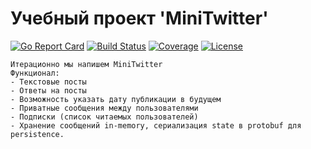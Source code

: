 # Учебный проект 'MiniTwitter'

[![Go Report Card][badge_report]][link_report]
[![Build Status][badge_build]][link_build]
[![Coverage][badge_coverage]][link_coverage]
[![License][badge_license]][link_license]

```text
Итерационно мы напишем MiniTwitter
Функционал:
- Текстовые посты
- Ответы на посты
- Возможность указать дату публикации в будущем
- Приватные сообщения между пользователями
- Подписки (список читаемых пользователей)
- Хранение сообщений in-memory, сериализация state в protobuf для persistence.
```

[badge_report]:https://goreportcard.com/badge/github.com/jetexe/twitting

[badge_build]:https://img.shields.io/github/workflow/status/jetexe/twitting/tests?maxAge=30

[badge_coverage]:https://img.shields.io/codecov/c/github/jetexe/twitting/main.svg?maxAge=30

[badge_release_version]:https://img.shields.io/github/release/jetexe/twitting.svg?maxAge=30

[badge_license]:https://img.shields.io/github/license/jetexe/twitting.svg?longCache=true

[badge_release_date]:https://img.shields.io/github/release-date/jetexe/twitting.svg?maxAge=180

[badge_commits_since_release]:https://img.shields.io/github/commits-since/jetexe/twitting/latest.svg?maxAge=45

[badge_issues]:https://img.shields.io/github/issues/jetexe/twitting.svg?maxAge=45

[badge_pulls]:https://img.shields.io/github/issues-pr/jetexe/twitting.svg?maxAge=45

[link_report]:https://goreportcard.com/report/github.com/jetexe/twitting

[link_coverage]:https://codecov.io/gh/jetexe/twitting

[link_build]:https://github.com/jetexe/twitting/actions

[link_license]:https://github.com/jetexe/twitting/blob/main/LICENSE

[link_releases]:https://github.com/jetexe/twitting/releases

[link_commits]:https://github.com/jetexe/twitting/commits

[link_changes_log]:https://github.com/jetexe/twitting/blob/main/CHANGELOG.md

[link_issues]:https://github.com/jetexe/twitting/issues

[link_create_issue]:https://github.com/jetexe/twitting/issues/new/choose

[link_pulls]:https://github.com/jetexe/twitting/pulls
